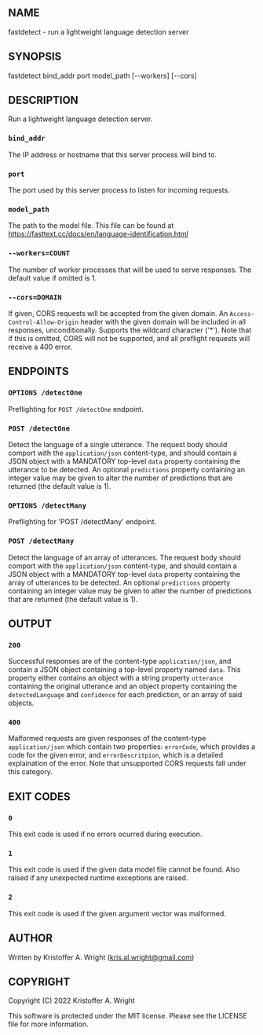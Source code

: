 ## NAME
fastdetect - run a lightweight language detection server
    
## SYNOPSIS
fastdetect bind_addr port model_path [--workers] [--cors]
    
## DESCRIPTION
Run a lightweight language detection server.

### `bind_addr`
The IP address or hostname that this server process will bind to.

### `port`
The port used by this server process to listen for incoming requests.

### `model_path`
The path to the model file. This file can be found at https://fasttext.cc/docs/en/language-identification.html

### `--workers=COUNT`
The number of worker processes that will be used to serve responses. The
default value if omitted is 1.


### `--cors=DOMAIN`
If given, CORS requests will be accepted from the given domain. An 
`Access-Control-Allow-Origin` header with the given domain will be 
included in all responses, unconditionally. Supports the wildcard 
character ('*'). Note that if this is omitted, CORS will not be
supported, and all preflight requests will receive a 400 error.
        
## ENDPOINTS

### `OPTIONS /detectOne`
Preflighting for `POST /detectOne` endpoint.

### `POST /detectOne`
Detect the language of a single utterance. The request body should
comport with the `application/json` content-type, and should contain
a JSON object with a MANDATORY top-level `data` property containing the
utterance to be detected. An optional `predictions` property containing
an integer value may be given to alter the number of predictions that
are returned (the default value is 1).

### `OPTIONS /detectMany`
Preflighting for 'POST /detectMany' endpoint.

### `POST /detectMany`
Detect the language of an array of utterances. The request body should
comport with the `application/json` content-type, and should contain
a JSON object with a MANDATORY top-level `data` property containing the
array of utterances to be detected. An optional `predictions` property
containing an integer value may be given to alter the number of
predictions that are returned (the default value is 1).
        
## OUTPUT

### `200`
Successful responses are of the content-type `application/json`, and
contain a JSON object containing a top-level property named `data`. This
property either contains an object with a string property
`utterance` containing the original utterance and an object property
containing the `detectedLanguage` and `confidence` for each prediction,
or an array of said objects.

### `400`
Malformed requests are given responses of the content-type 
`application/json` which contain two properties: `errorCode`, which
provides a code for the given error, and `errorDescritpion`, which is
a detailed explaination of the error. Note that unsupported CORS
requests fall under this category.
        
## EXIT CODES

### `0`
This exit code is used if no errors ocurred during execution.

### `1`
This exit code is used if the given data model file cannot be found.
Also raised if any unexpected runtime exceptions are raised.

### `2`
This exit code is used if the given argument vector was malformed.
        
## AUTHOR
Written by Kristoffer A. Wright (kris.al.wright@gmail.com)
    
## COPYRIGHT
Copyright (C) 2022 Kristoffer A. Wright
    
This software is protected under the MIT license.
Please see the LICENSE file for more information.
